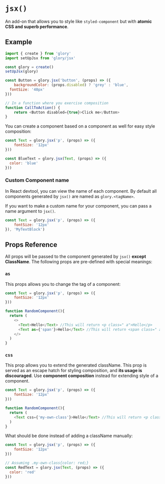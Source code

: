 # `jsx()`

An add-on that allows you to style like `styled-component` but with **atomic CSS and superb performance**.

## Example

```javascript
import { create } from 'glory'
import setUpJsx from 'glory/jsx'

const glory = create()
setUpJsx(glory)

const Button = glory.jsx('button', (props) => ({
    backgroundColor: (props.disabled) ? 'grey' : 'blue',
  fontSize: '40px'
}))

// In a function where you exercise composition
function CallToAction() {
    return <Button disabled={true}>Click me</Button>
}
```

You can create a component based on a component as well for easy style composition:

```javascript
const Text = glory.jsx('p', (props) => ({
    fontSize: '12px'
}))

const BlueText = glory.jsx(Text, (props) => ({
  color: 'blue'
}))
```

### Custom Component name

In React devtool, you can view the name of each component. By default all components generated by `jsx()` are named as `glory.<tagName>`.

If you want to make a custom name for your component, you can pass a name argument to `jsx()`.

```javascript
const Text = glory.jsx('p', (props) => ({
    fontSize: '12px'
}), 'MyTextBlock')
```

## Props Reference

All props will be passed to the component generated by `jsx()` **except ClassName**. The following props are pre-defined with special meanings:

### `as`

This props allows you to change the tag of a component:

```javascript
const Text = glory.jsx('p', (props) => ({
    fontSize: '12px'
}))

function RandomComponent(){
  return (
    <>
      <Text>Hello</Text> //This will return <p class=" a">Hello</p>
      <Text as={'span'}>Hello</Text> //This will return <span class=" a">Hello</span>
    </>
  )
}
```

### `css`

This prop allows you to extend the generated className. This prop is served as an escape hatch for styling composition, and **its usage is discouraged**. Use **component composition** instead for extending style of a component.

```javascript
const Text = glory.jsx('p', (props) => ({
    fontSize: '12px'
}))

function RandomComponent(){
  return (
    <Text css={'my-own-class'}>Hello</Text> //This will return <p class=" a my-own-class">Hello</p>
  )
}
```

What should be done instead of adding a className manually:

```javascript
const Text = glory.jsx('p', (props) => ({
    fontSize: '12px'
}))

// Assuming .my-own-class{color: red;}
const RedText = glory.jsx(Text, (props) => ({
  color: 'red'
}))
```
